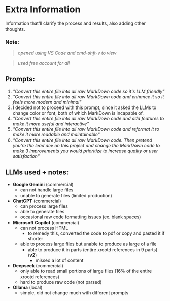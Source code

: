 # Extra Information

Information that'll clarify the process and results, also adding other thoughts. 

### Note: 
>*opened using VS Code and cmd-shft-v to view*

>*used free account for all*

## Prompts:

1. *"Convert this entire file into all raw MarkDown code so it's LLM friendly"*
2. *"Convert this entire file into all raw MarkDown code and enhance it so it feels more modern and minimal"*
3. I decided not to proceed with this prompt, since it asked the LLMs to change color or font, both of which MarkDown is incapable of.
4. *"Convert this entire file into all raw MarkDown code and add features to make it more useful and interactive"*
5. *"Convert this entire file into all raw MarkDown code and reformat it to make it more readable and maintainable"*
6. *"Convert this entire file into all raw MarkDown code. Then pretend you're the lead dev on this project and change the MarkDown code to make 3 improvements you would prioritize to increase quality or user satisfaction"*

## LLMs used + notes:


- **Google Gemini** (commercial)
    - can not handle large files 
    - unable to generate files (limited production)
- **ChatGPT** (commercial)
    - can process large files
    - able to generate files
    - occasional raw code formatting issues (ex. blank spaces)
- **Microsoft Copilot** (commercial)
    - can not process HTML 
        - to remedy this, converted the code to pdf or copy and pasted it if shorter
    - able to process large files but unable to produce as large of a file
        - able to produce it in parts (entire xrootd references in 9 parts) (**v2**)
            - missed a lot of content
- **Deepseek** (commercial)
    - only able to read small portions of large files (16% of the entire xrootd references)
    - hard to produce raw code (not parsed)
- **Ollama** (local)
    - simple, did not change much with different prompts